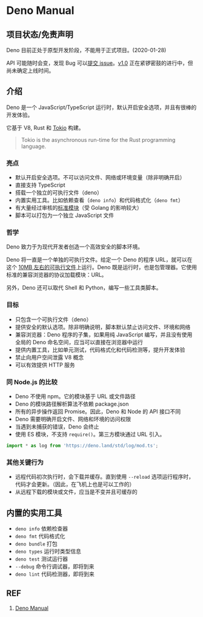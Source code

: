 # Deno Manual

## 项目状态/免责声明

Deno 目前正处于原型开发阶段，不能用于正式项目。(2020-01-28)

API 可能随时会变，发现 Bug 可以[提交 issue][2]。[v1.0][3] 正在紧锣密鼓的进行中，但尚未确定上线时间。

## 介绍

Deno 是一个 JavaScript/TypeScript 运行时，默认开启安全选项，并且有很棒的开发体验。

它基于 V8, Rust 和 [Tokio][4] 构建。

> Tokio is the asynchronous run-time for the Rust programming language.

### 亮点

- 默认开启安全选项。不可以访问文件、网络或环境变量（除非明确开启）
- 直接支持 TypeScript
- 搭载一个独立的可执行文件（deno）
- 内置实用工具。比如依赖查看（`deno info`）和代码格式化（`deno fmt`）
- 有大量经过审核的[标准模块][5]（受 Golang 的影响较大）
- 脚本可以打包为一个独立 JavaScript 文件

### 哲学

Deno 致力于为现代开发者创造一个高效安全的脚本环境。

Deno 将一直是一个单独的可执行文件。给定一个 Deno 的程序 URL，就可以在这个 [10MB 左右的可执行文件][6]上运行。Deno 既是运行时，也是包管理器。它使用标准的兼容浏览器的协议加载模块：URL。

另外，Deno 还可以取代 Shell 和 Python，编写一些工具类脚本。

### 目标

- 只包含一个可执行文件（deno）
- 提供安全的默认选项。除非明确说明，脚本默认禁止访问文件、环境和网络
- 兼容浏览器：Deno 程序的子集，如果用纯 JavaScript 编写，并且没有使用全局的 Deno 命名空间，应当可以直接在浏览器中运行
- 提供内置工具，比如单元测试，代码格式化和代码检测等，提升开发体验
- 禁止向用户空间泄露 V8 概念
- 可以有效提供 HTTP 服务

### 同 Node.js 的比较

- Deno 不使用 npm。它的模块基于 URL 或文件路径
- Deno 的模块路径解析算法不依赖 package.json
- 所有的异步操作返回 Promise。因此，Deno 和 Node 的 API 接口不同
- Deno 需要明确开启文件、网络和环境的访问权限
- 当遇到未捕获的错误，Deno 会终止
- 使用 ES 模块，不支持 `require()`。第三方模块通过 URL 引入。

```typescript
import * as log from 'https://deno.land/std/log/mod.ts';
```

### 其他关键行为

- 远程代码初次执行时，会下载并缓存。直到使用 `--reload` 选项运行程序时，代码才会更新。（因此，在飞机上也是可以工作的）
- 从远程下载的模块或文件，应当是不变并且可缓存的

## 内置的实用工具

- `deno info`       依赖检查器
- `deno fmt`        代码格式化
- `deno bundle`     打包
- `deno types`      运行时类型信息
- `deno test`       测试运行器
- `--debug`         命令行调试器，即将到来
- `deno lint`       代码检测器，即将到来

## REF

1. [Deno Manual][1]

[1]: https://deno.land/std/manual.md "Deno Manual"
[2]: https://github.com/denoland/deno/issues "Bug Reports"
[3]: https://github.com/denoland/deno/issues/2473 "Major features necessary for 1.0"
[4]: https://tokio.rs/ "Tokio"
[5]: https://github.com/denoland/deno/tree/master/std "Deno Standard Modules"
[6]: https://github.com/denoland/deno/releases "Releases of Deno"